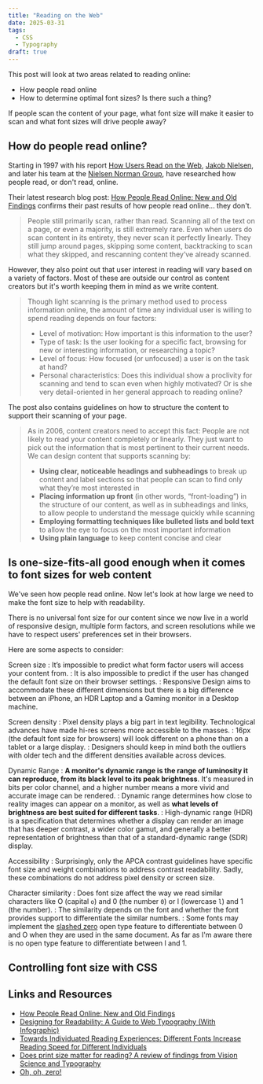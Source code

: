 ```yaml
---
title: "Reading on the Web"
date: 2025-03-31
tags:
  - CSS
  - Typography
draft: true
---
```


This post will look at two areas related to reading online:

* How people read online
* How to determine optimal font sizes? Is there such a thing?

If people scan the content of your page, what font size will make it easier to scan and what font sizes will drive people away?


## How do people read online?

Starting in 1997 with his report [How Users Read on the Web](https://www.nngroup.com/articles/how-users-read-on-the-web/), [Jakob Nielsen](https://www.nngroup.com/people/jakob-nielsen/), and later his team at the [Nielsen Norman Group](https://www.nngroup.com/), have researched how people read, or don't read, online.

Their latest research blog post: [How People Read Online: New and Old Findings](https://www.nngroup.com/articles/how-people-read-online/) confirms their past results of how people read online... they don't.

> People still primarily scan, rather than read. Scanning all of the text on a page, or even a majority, is still extremely rare. Even when users do scan content in its entirety, they never scan it perfectly linearly. They still jump around pages, skipping some content, backtracking to scan what they skipped, and rescanning content they’ve already scanned.

However, they also point out that user interest in reading will vary based on a variety of factors. Most of these are outside our control as content creators but it's worth keeping them in mind as we write content.

> Though light scanning is the primary method used to process information online, the amount of time any individual user is willing to spend reading depends on four factors:
>
> * Level of motivation: How important is this information to the user?
> * Type of task: Is the user looking for a specific fact, browsing for new or interesting information, or researching a topic?
> * Level of focus: How focused (or unfocused) a user is on the task at hand?
> * Personal characteristics: Does this individual show a proclivity for scanning and tend to scan even when highly motivated? Or is she very detail-oriented in her general approach to reading online?

The post also contains guidelines on how to structure the content to support their scanning of your page.

> As in 2006, content creators need to accept this fact: People are not likely to read your content completely or linearly. They just want to pick out the information that is most pertinent to their current needs. We can design content that supports scanning by:
>
> * **Using clear, noticeable headings and subheadings** to break up content and label sections so that people can scan to find only what they’re most interested in
> * **Placing information up front** (in other words, “front-loading”) in the structure of our content, as well as in subheadings and links, to allow people to understand the message quickly while scanning
> * **Employing formatting techniques like bulleted lists and bold text** to allow the eye to focus on the most important information
> * **Using plain language** to keep content concise and clear

## Is one-size-fits-all good enough when it comes to font sizes for web content

We've seen how people read online. Now let's look at how large we need to make the font size to help with readability.

There is no universal font size for our content since we now live in a world of responsive design, multiple form factors, and screen resolutions while we have to respect users' preferences set in their browsers.

Here are some aspects to consider:

Screen size
: It’s impossible to predict what form factor users will access your content from.
: It is also impossible to predict if the user has changed the default font size on their browser settings.
: Responsive Design aims to accommodate these different dimensions but there is a big difference between an iPhone, an HDR Laptop and a Gaming monitor in a Desktop machine.

Screen density
: Pixel density plays a big part in text legibility. Technological advances have made hi-res screens more accessible to the masses.
: 16px (the default font size for browsers) will look different on a phone than on a tablet or a large display.
: Designers should keep in mind both the outliers with older tech and the different densities available across devices.

Dynamic Range
: **A monitor's dynamic range is the range of luminosity it can reproduce, from its black level to its peak brightness**. It's measured in bits per color channel, and a higher number means a more vivid and accurate image can be rendered.
: Dynamic range determines how close to reality images can appear on a monitor, as well as **what levels of brightness are best suited for different tasks**.
: High-dynamic range (HDR) is a specification that determines whether a display can render an image that has deeper contrast, a wider color gamut, and generally a better representation of brightness than that of a standard-dynamic range (SDR) display.

Accessibility
: Surprisingly, only the APCA contrast guidelines have specific font size and weight combinations to address contrast readability. Sadly, these combinations do not address pixel density or screen size.

Character similarity
: Does font size affect the way we read similar characters like O (capital `o`) and 0 (the number `0`) or l (lowercase `l`) and 1 (the number).
: The similarity depends on the font and whether the font provides support to differentiate the similar numbers.
: Some fonts may implement the [slashed zero](https://www.preusstype.com/techdata/otf_zero.php) open type feature to differentiate between 0 and O when they are used in the same document. As far as I'm aware there is no open type feature to differentiate between l and 1.

## Controlling font size with CSS



## Links and Resources

* [How People Read Online: New and Old Findings](https://www.nngroup.com/articles/how-people-read-online/)
* [Designing for Readability: A Guide to Web Typography (With Infographic)](https://toptal.com/designers/typography/web-typography-infographic)
* [Towards Individuated Reading Experiences: Different Fonts Increase Reading Speed for Different Individuals](https://dl.acm.org/doi/pdf/10.1145/3502222)
* [Does print size matter for reading? A review of findings from Vision Science and Typography](https://jov.arvojournals.org/article.aspx?articleid=2191906)
* [Oh, oh, zero!](https://tug.org/TUGboat/tb34-2/tb107bigelow-zero.pdf)

